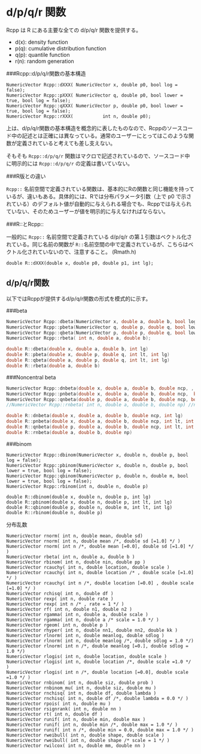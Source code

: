 # d/p/q/r 関数

Rcpp は R にある主要な全ての d/p/q/r 関数を提供する。

* d(x): density function
* p(q): cumulative distribution function
* q(p): quantile function
* r(n): random generation


###Rcpp::d/p/q/r関数の基本構造

```
NumericVector Rcpp::dXXX( NumericVector x, double p0, bool log = false);
NumericVector Rcpp::pXXX( NumericVector q, double p0, bool lower = true, bool log = false);
NumericVector Rcpp::qXXX( NumericVector p, double p0, bool lower = true, bool log = false);
NumericVector Rcpp::rXXX(           int n, double p0);
```
上は、d/p/q/r関数の基本構造を概念的に表したものなので、Rcppのソースコード中の記述とは正確には異なっている。通常のユーザーにとってはこのような関数が定義されていると考えても差し支えない。

そもそも `Rcpp::d/p/q/r` 関数はマクロで記述されているので、ソースコード中に明示的には `Rcpp::d/p/q/r` の定義は書いていない。

###R版との違い

`Rcpp::` 名前空間で定義されている関数は、基本的にRの関数と同じ機能を持っているが、違いもある。具体的には、Rでは分布パラメータ引数（上で p0 で示されている）のデフォルト値が自動的に与えられる場合でも、Rcppでは与えられていない、そのためユーザーが値を明示的に与えなければならない。



###R::とRcpp::

一般的に `Rcpp::` 名前空間で定義されている d/p/q/r の第１引数はベクトル化されている。同じ名前の関数が `R::`名前空間の中で定義されているが、こちらはベクトル化されていないので、注意すること。 (Rmath.h)

```
double R::dXXX(double x, double p0, double p1, int lg);
```

## d/p/q/r関数

以下ではRcppが提供するd/p/q/r関数の形式を模式的に示す。


###beta

```cpp
NumericVector Rcpp::dbeta(NumericVector x, double a, double b, bool log = false);
NumericVector Rcpp::pbeta(NumericVector q, double p, double q, bool lower = true, bool log = false);
NumericVector Rcpp::qbeta(NumericVector p, double p, double q, bool lower = true, bool log = false);
NumericVector Rcpp::rbeta( int n, double a, double b);
```

```cpp
double R::dbeta(double x, double a, double b, int lg)         
double R::pbeta(double x, double p, double q, int lt, int lg) 
double R::qbeta(double a, double p, double q, int lt, int lg) 
double R::rbeta(double a, double b) 
```

###Noncentral beta

```cpp
NumericVector Rcpp::dnbeta(double x, double a, double b, double ncp, , bool log = false);
NumericVector Rcpp::pnbeta(double x, double a, double b, double ncp,  bool lower = true, bool log = false);
NumericVector Rcpp::qnbeta(double p, double a, double b, double ncp, bool lower = true, bool log = false);
//NumericVector Rcpp::rnbeta( int n, double a, double b, double np) //not defined
```


```cpp
double R::dnbeta(double x, double a, double b, double ncp, int lg)		
double R::pnbeta(double x, double a, double b, double ncp, int lt, int lg)	
double R::qnbeta(double p, double a, double b, double ncp, int lt, int lg)	
double R::rnbeta(double a, double b, double np)
```

###binom


```
NumericVector Rcpp::dbinom(NumericVector x, double n, double p, bool log = false);
NumericVector Rcpp::pbinom(NumericVector x, double n, double p, bool lower = true, bool log = false);
NumericVector Rcpp::qbinom(NumericVector p, double n, double m, bool lower = true, bool log = false);
NumericVector Rcpp::rbinom(int n, double n, double p)
```

```
double R::dbinom(double x, double n, double p, int lg)	  	
double R::pbinom(double x, double n, double p, int lt, int lg)  
double R::qbinom(double p, double n, double m, int lt, int lg)  
double R::rbinom(double n, double p)
```


分布乱数

```
NumericVector rnorm( int n, double mean, double sd)
NumericVector rnorm( int n, double mean /*, double sd [=1.0] */ )
NumericVector rnorm( int n /*, double mean [=0.0], double sd [=1.0] */ )
NumericVector rbeta( int n, double a, double b )
NumericVector rbinom( int n, double nin, double pp )
NumericVector rcauchy( int n, double location, double scale )
NumericVector rcauchy( int n, double location /* , double scale [=1.0] */ )
NumericVector rcauchy( int n /*, double location [=0.0] , double scale [=1.0] */ )
NumericVector rchisq( int n, double df )
NumericVector rexp( int n, double rate )
NumericVector rexp( int n /* , rate = 1 */ )
NumericVector rf( int n, double n1, double n2 )
NumericVector rgamma( int n, double a, double scale )
NumericVector rgamma( int n, double a /* scale = 1.0 */ )
NumericVector rgeom( int n, double p )
NumericVector rhyper( int n, double nn1, double nn2, double kk )
NumericVector rlnorm( int n, double meanlog, double sdlog )
NumericVector rlnorm( int n, double meanlog /*, double sdlog = 1.0 */)
NumericVector rlnorm( int n /*, double meanlog [=0.], double sdlog = 1.0 */)
NumericVector rlogis( int n, double location, double scale )
NumericVector rlogis( int n, double location /*, double scale =1.0 */ )
NumericVector rlogis( int n /*, double location [=0.0], double scale =1.0 */ )
NumericVector rnbinom( int n, double siz, double prob )
NumericVector rnbinom_mu( int n, double siz, double mu )
NumericVector rnchisq( int n, double df, double lambda )
NumericVector rnchisq( int n, double df /*, double lambda = 0.0 */ )
NumericVector rpois( int n, double mu )
NumericVector rsignrank( int n, double nn )
NumericVector rt( int n, double df )
NumericVector runif( int n, double min, double max )
NumericVector runif( int n, double min /*, double max = 1.0 */ )
NumericVector runif( int n /*, double min = 0.0, double max = 1.0 */ )
NumericVector rweibull( int n, double shape, double scale )
NumericVector rweibull( int n, double shape /* scale = 1 */ )
NumericVector rwilcox( int n, double mm, double nn )
```















```